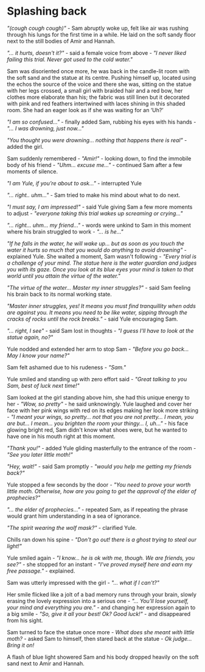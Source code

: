 # Splashing back

*"(cough cough cough)"* - Sam abruptly woke up, felt like air was rushing through his lungs for the first time in a while. He laid on the soft sandy floor next to the still bodies of Amir and Hannah.



*"... it hurts, doesn't it?"* - said a female voice from above - *"I never liked failing this trial. Never got used to the cold water."*



Sam was disoriented once more, he was back in the candle-lit room with the soft sand and the statue at its centre. Pushing himself up, located using the echos the source of the voice and there she was, sitting on the statue with her legs crossed, a small girl with braided hair and a red bow, her clothes more elaborate than his; the fabric was still linen but it decorated with pink and red feathers intertwined with laces shining in this shaded room. She had an eager look as if she was waiting for an ‘Uh?’

*"I am so confused..."* - finally added Sam, rubbing his eyes with his hands - *"... I was drowning, just now..."*

*"You thought you were drowning... nothing that happens there is real"* - added the girl.

Sam suddenly remembered - *"Amir!"* - looking down, to find the immobile body of his friend - *"Uhm... excuse me..."* - continued Sam after a few moments of silence.

*"I am Yule, if you’re about to ask..."* - interrupted Yule

*"... right.. uhm..."* - Sam tried to make his mind about what to do next.

*"I must say, I am impressed!"* - said Yule giving Sam a few more moments to adjust - *"everyone taking this trial wakes up screaming or crying..."*

*"... right... uhm... my friend..."* - words were unkind to Sam in this moment where his brain struggled to work - *"... is he..."*

*"If he falls in the water, he will wake up... but as soon as you touch the water it hurts so much that you would do anything to avoid drowning"* - explained Yule. She waited a moment, Sam wasn't following - *"Every trial is a challenge of your mind. The statue here is the water guardian and judges you with its gaze. Once you look at its blue eyes your mind is taken to that world until you attain the virtue of the water."*

*"The virtue of the water... Master my inner struggles?"* - said Sam feeling his brain back to its normal working state.

*"Master inner struggles, yes! It means you must find tranquillity when odds are against you. It means you need to be like water, sipping through the cracks of rocks until the rock breaks."* - said Yule encouraging Sam.

*"... right, I see"* - said Sam lost in thoughts - *"I guess I'll have to look at the statue again, no?"*

Yule nodded and extended her arm to stop Sam - *"Before you go back... May I know your name?"*

Sam felt ashamed due to his rudeness - *"Sam."*

Yule smiled and standing up with zero effort said - *"Great talking to you Sam, best of luck next time!"*

Sam looked at the girl standing above him, she had this unique energy to her - *"Wow, so pretty"* - he said unknowingly. Yule laughed and cover her face with her pink wings with red on its edges making her look more striking - *"I meant your wings, so pretty... not that you are not pretty... I mean, you are but... I mean... you brighten the room your thingy... I, uh..."* - his face glowing bright red, Sam didn't know what shoes were, but he wanted to have one in his mouth right at this moment.

*"Thank you!"* - added Yule gliding masterfully to the entrance of the room - *"See you later little moth!"*

*"Hey, wait!"* - said Sam promptly - *"would you help me getting my friends back?"*

Yule stopped a few seconds by the door - *"You need to prove your worth little moth. Otherwise, how are you going to get the approval of the elder of prophecies?"*

*"... the elder of prophecies..."* - repeated Sam, as if repeating the phrase would grant him understanding in a sea of ignorance.

*"The spirit wearing the wolf mask?"* - clarified Yule.

Chills ran down his spine - *"Don't go out! there is a ghost trying to steal our light!"*

Yule smiled again - *"I know... he is ok with me, though. We are friends, you see?"* - she stopped for an instant - *"I've proved myself here and earn my free passage."* - explained.

Sam was utterly impressed with the girl - *"... what if I can't?"*

Her smile flicked like a jolt of a bad memory runs through your brain, slowly erasing the lovely expression into a serious one - *"... You'll lose yourself, your mind and everything you are."* - and changing her expression again to a big smile - *"So, give it all your best! Ok? Good luck!"* - and disappeared from his sight.

Sam turned to face the statue once more - *What does she meant with little moth?* - asked Sam to himself, then stared back at the statue - *Ok judge... Bring it on!* 



A flash of blue light showered Sam and his body dropped heavily on the soft sand next to Amir and Hannah.

